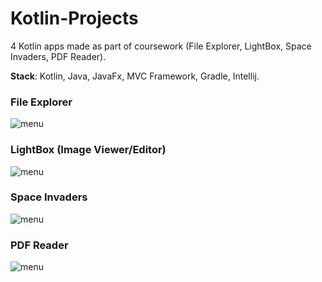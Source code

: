# Kotlin-Projects
4 Kotlin apps made as part of coursework (File Explorer, LightBox, Space Invaders, PDF Reader).

**Stack**: Kotlin, Java, JavaFx, MVC Framework, Gradle, Intellij.

### File Explorer <a name="fileexplorer"/>
![menu](https://media.discordapp.net/attachments/1074467075583647914/1328752607858135112/filexplorer.jpg?ex=6787d8cc&is=6786874c&hm=3696622bd45d26f3a6b339884709fccea82ce079458c48bcea34750f0e5a56fd&=&format=webp&width=827&height=509)  
### LightBox (Image Viewer/Editor) <a name="lightbox"/>
![menu](https://media.discordapp.net/attachments/1074467075583647914/1328752608537612409/fileexplorer.jpg?ex=6787d8cc&is=6786874c&hm=82d048d0cb0847c8fd66727834e42ff4fe2dc4373df8cabf1eb50a122996adf6&=&format=webp&width=985&height=675)  
### Space Invaders <a name="spaceinvaders"/>
![menu](https://media.discordapp.net/attachments/1074467075583647914/1328752608176767119/spaceinvaders.jpg?ex=6787d8cc&is=6786874c&hm=92355541718f851f292c4a7d08e4f15bba49b65e5e4ed76b901dedbe63b82d7b&=&format=webp&width=959&height=675)
### PDF Reader <a name="pdfreader"/>
![menu](https://media.discordapp.net/attachments/1074467075583647914/1328752607568859247/pdfreader.jpg?ex=6787d8cc&is=6786874c&hm=856eee79d8a28889cb4919b08c8b6f74d3c2e1f576561b34fe5055f20770566a&=&format=webp&width=900&height=1100) 


